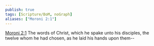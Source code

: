 ```yaml
---
publish: true
tags: [Scripture/BoM, noGraph]
aliases: ["Moroni 2:1"]
---
```

[Moroni 2:1](https://churchofjesuschrist.org/study/scriptures/bofm/moro/2?lang=eng&id=p1#p1) The words of Christ, which he spake unto his disciples, the twelve whom he had chosen, as he laid his hands upon them--
